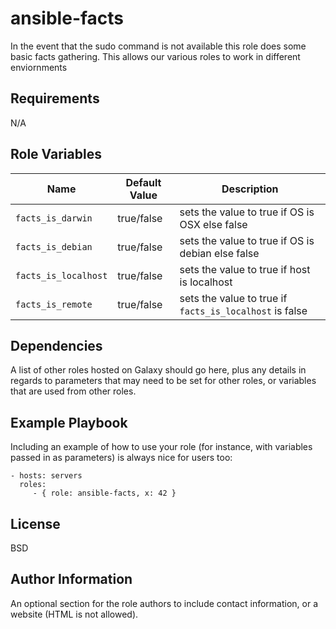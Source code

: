ansible-facts
=========

In the event that the sudo command is not available this role does some basic facts gathering. This allows our various roles to work in different enviornments

Requirements
------------

N/A

Role Variables
--------------

| Name                 | Default Value | Description                                             |
| -------------------- | ------------- | ------------------------------------------------------- |
| `facts_is_darwin`    | true/false    | sets the value to true if OS is OSX else false          |
| `facts_is_debian`    | true/false    | sets the value to true if OS is debian else false       |
| `facts_is_localhost` | true/false    | sets the value to true if host is localhost             |
| `facts_is_remote`    | true/false    | sets the value to true if `facts_is_localhost` is false |

Dependencies
------------

A list of other roles hosted on Galaxy should go here, plus any details in regards to parameters that may need to be set for other roles, or variables that are used from other roles.

Example Playbook
----------------

Including an example of how to use your role (for instance, with variables passed in as parameters) is always nice for users too:

    - hosts: servers
      roles:
         - { role: ansible-facts, x: 42 }

License
-------

BSD

Author Information
------------------

An optional section for the role authors to include contact information, or a website (HTML is not allowed).
